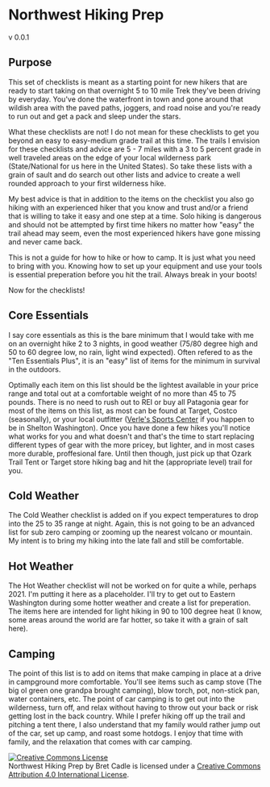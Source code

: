 # Northwest Hiking Prep

v 0.0.1

## Purpose

This set of checklists is meant as a starting point for new hikers that are ready to start taking on that overnight 5 to
10 mile Trek they've been driving by everyday. You've done the waterfront in town and gone around that wildish area with
the paved paths, joggers, and road noise and you're ready to run out and get a pack and sleep under the stars.

What these checklists are not! I do not mean for these checklists to get you beyond an easy to easy-medium grade trail
at this time. The trails I envision for these checklists and advice are 5 - 7 miles with a 3 to 5 percent grade in well
traveled areas on the edge of your local wilderness park (State/National for us here in the United States). So take
these lists with a grain of sault and do search out other lists and advice to create a well rounded approach to your
first wilderness hike.

My best advice is that in addition to the items on the checklist you also go hiking with an experienced hiker that you
know and trust and/or a friend that is willing to take it easy and one step at a time. Solo hiking is dangerous and
should not be attempted by first time hikers no matter how "easy" the trail ahead may seem, even the most experienced
hikers have gone missing and never came back.

This is not a guide for how to hike or how to camp. It is just what you need to bring with you. Knowing how to set up
your equipment and use your tools is essential preperation before you hit the trail. Always break in your boots!

Now for the checklists!

## Core Essentials

I say core essentials as this is the bare minimum that I would take with me on an overnight hike 2 to 3 nights, in good
weather (75/80 degree high and 50 to 60 degree low, no rain, light wind expected). Often refered to as the
"Ten Essentials Plus", it is an "easy" list of items for the minimum in survival in the outdoors.

Optimally each item on this list should be the lightest available in your price range and total out at a comfortable
weight of no more than 45 to 75 pounds. There is no need to rush out to REI or buy all Patagonia gear for most of the
items on this list, as most can be found at Target, Costco (seasonally), or your local outfitter
([Verle's Sports Center](https://www.verles.com/) if you happen to be in Shelton Washington). Once you have done a few
hikes you'll notice what works for you and what doesn't and that's the time to start replacing different types of gear
with the more pricey, but lighter, and in most cases more durable, proffesional fare. Until then though, just pick up
that Ozark Trail Tent or Target store hiking bag and hit the (appropriate level) trail for you.

## Cold Weather

The Cold Weather checklist is added on if you expect temperatures to drop into the 25 to 35 range at night. Again, this
is not going to be an advanced list for sub zero camping or zooming up the nearest volcano or mountain. My intent is to
bring my hiking into the late fall and still be comfortable.

## Hot Weather

The Hot Weather checklist will not be worked on for quite a while, perhaps 2021. I'm putting it here as a placeholder.
I'll try to get out to Eastern Washington during some hotter weather and create a list for preperation. The items here
are intended for light hiking in 90 to 100 degree heat (I know, some areas around the world are far hotter, so take it 
with a grain of salt here).

## Camping

The point of this list is to add on items that make camping in place at a drive in campground more comfortable. You'll
see items such as camp stove (The big ol green one grandpa brought camping), blow torch, pot, non-stick pan, water
containers, etc. The point of car camping is to get out into the wilderness, turn off, and relax without having to
throw out your back or risk getting lost in the back country. While I prefer hiking off up the trail and pitching a tent
there, I also understand that my family would rather jump out of the car, set up camp, and roast some hotdogs. I enjoy
that time with family, and the relaxation that comes with car camping.

<a rel="license" href="http://creativecommons.org/licenses/by/4.0/"><img alt="Creative Commons License" style="border-width:0" src="https://i.creativecommons.org/l/by/4.0/88x31.png" /></a><br /><span xmlns:dct="http://purl.org/dc/terms/" href="http://purl.org/dc/dcmitype/Text" property="dct:title" rel="dct:type">Northwest Hiking Prep</span> by <span xmlns:cc="http://creativecommons.org/ns#" property="cc:attributionName">Bret Cadle</span> is licensed under a <a rel="license" href="http://creativecommons.org/licenses/by/4.0/">Creative Commons Attribution 4.0 International License</a>.